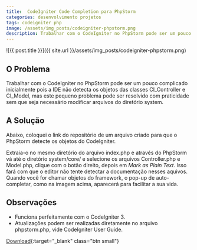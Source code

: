 ```yaml
---
title:  CodeIgniter Code Completion para PhpStorm
categories: desenvolvimento projetos
tags: codeigniter php
image: /assets/img_posts/codeigniter-phpstorm.png
description: Trabalhar com o CodeIgniter no PhpStorm pode ser um pouco complicado inicialmente pois a IDE não detecta os objetos das classes CI_Controller e CI_Model, mas este pequeno problema pode ser resolvido com praticidade sem que seja necessário modificar arquivos do diretório system.
---
```


![{{ post.title }}]({{ site.url }}/assets/img_posts/codeigniter-phpstorm.png)

## O Problema

Trabalhar com o CodeIgniter no PhpStorm pode ser um pouco complicado inicialmente pois a IDE não detecta os objetos das classes CI_Controller e CI_Model, mas este pequeno problema pode ser resolvido com praticidade sem que seja necessário modificar arquivos do diretório system.

## A Solução

Abaixo, coloquei o link do repositório de um arquivo criado para que o PhpStorm detecte os objetos do CodeIgniter.

Extraia-o no mesmo diretório do arquivo index.php e através do PhpStorm vá até o diretório system/core/ e selecione os arquivos Controller.php e Model.php, clique com o botão direito, depois em _Mark as Plain Text_. Isso fará com que o editor não tente detectar a documentação nesses aquivos. Quando você for chamar objetos do framework, o pop-up de auto-completar, como na imagem acima, aparecerá para facilitar a sua vida.

## Observações

- Funciona perfeitamente com o CodeIgniter 3.
- Atualizações podem ser realizadas diretamente no arquivo phpstorm.php, vide CodeIgniter User Guide.

[Download](https://github.com/natanfelles/codeigniter-phpstorm){:target="_blank" class="btn small"}
